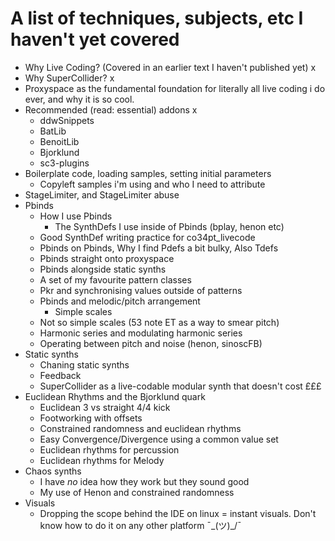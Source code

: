 # A list of techniques, subjects, etc I haven't yet covered

- Why Live Coding? (Covered in an earlier text I haven't published yet) x
- Why SuperCollider? x
- Proxyspace as the fundamental foundation for literally all live coding i do ever, and why it is so cool. 
- Recommended (read: essential) addons x
   - ddwSnippets
   - BatLib
   - BenoitLib
   - Bjorklund
   - sc3-plugins
- Boilerplate code, loading samples, setting initial parameters
    - Copyleft samples i'm using and who I need to attribute
- StageLimiter, and StageLimiter abuse
- Pbinds
    - How I use Pbinds
        - The SynthDefs I use inside of Pbinds (bplay, henon etc)
	- Good SynthDef writing practice for co34pt_livecode
	- Pbinds on Pbinds, Why I find Pdefs a bit bulky, Also Tdefs
    - Pbinds straight onto proxyspace
    - Pbinds alongside static synths
    - A set of my favourite pattern classes
    - Pkr and synchronising values outside of patterns
    - Pbinds and melodic/pitch arrangement
        - Simple scales
	- Not so simple scales (53 note ET as a way to smear pitch)
	- Harmonic series and modulating harmonic series
	- Operating between pitch and noise (henon, sinoscFB)
- Static synths
    - Chaning static synths
    - Feedback
    - SuperCollider as a live-codable modular synth that doesn't cost £££
- Euclidean Rhythms and the Bjorklund quark
    - Euclidean 3 vs straight 4/4 kick
    - Footworking with offsets
    - Constrained randomness and euclidean rhythms
    - Easy Convergence/Divergence using a common value set
    - Euclidean rhythms for percussion
    - Euclidean rhythms for Melody
- Chaos synths
    - I have _no_ idea how they work but they sound good
    - My use of Henon and constrained randomness
- Visuals
    - Dropping the scope behind the IDE on linux = instant visuals. Don't know how to do it on any other platform ¯\_(ツ)_/¯
